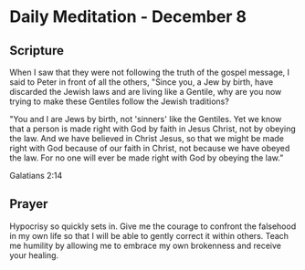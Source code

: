 # Daily Meditation - December 8

## Scripture

When  I saw that they were not following the truth of the gospel message, I  said to Peter in front
of all the others, "Since you, a Jew by birth,  have discarded the Jewish laws and are living like
a Gentile, why are  you now trying to make these Gentiles follow the Jewish traditions?

"You and I are Jews by birth, not 'sinners' like the Gentiles. Yet  we know that a person is made
right with God by faith in Jesus Christ,  not by obeying the law. And we have believed in Christ
Jesus, so that we  might be made right with God because of our faith in Christ, not  because we
have obeyed the law. For no one will ever be made right with  God by obeying the law.”

Galatians 2:14


## Prayer

Hypocrisy so quickly sets in.  Give me the courage to confront the falsehood in my own life so that
I will be able to gently correct it within others.  Teach me humility by allowing me to embrace
my own brokenness and receive your healing.


